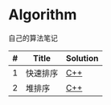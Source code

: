 # Algorithm
自己的算法笔记

|#|Title|Solution|
|---|---|---|
|1|快速排序|[C++](https://github.com/htdwade/Algorithm/blob/master/%E5%BF%AB%E9%80%9F%E6%8E%92%E5%BA%8F/QuickSort.cpp)|
|2|堆排序|[C++](https://github.com/htdwade/Algorithm/blob/master/%E5%BF%AB%E9%80%9F%E6%8E%92%E5%BA%8F/HeapSort.cpp)|